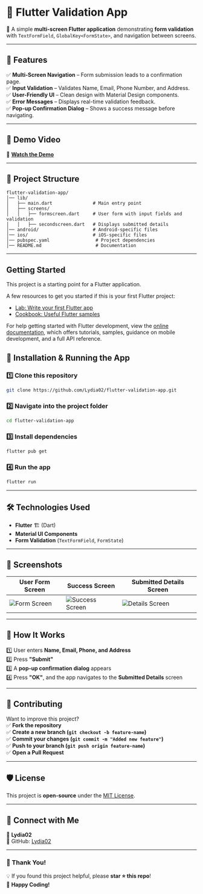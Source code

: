 # 📝 Flutter Validation App

🚀 A simple **multi-screen Flutter application** demonstrating **form validation** with `TextFormField`, `GlobalKey<FormState>`, and navigation between screens.

---

## 📌 Features
✅ **Multi-Screen Navigation** – Form submission leads to a confirmation page.  
✅ **Input Validation** – Validates Name, Email, Phone Number, and Address.  
✅ **User-Friendly UI** – Clean design with Material Design components.  
✅ **Error Messages** – Displays real-time validation feedback.  
✅ **Pop-up Confirmation Dialog** – Shows a success message before navigating.  

---

## 🎥 Demo Video
📌 **[Watch the Demo](https://youtu.be/rOnq8xECs-E?si=O3kO9pkwlT59xY4o)** 

---

## 📂 Project Structure
```
flutter-validation-app/
│── lib/
│   ├── main.dart               # Main entry point
│   ├── screens/
│   │   ├── formscreen.dart     # User form with input fields and validation
│   │   ├── secondscreen.dart   # Displays submitted details
│── android/                    # Android-specific files
│── ios/                        # iOS-specific files
│── pubspec.yaml                 # Project dependencies
│── README.md                    # Documentation
```

---
## Getting Started

This project is a starting point for a Flutter application.

A few resources to get you started if this is your first Flutter project:

- [Lab: Write your first Flutter app](https://docs.flutter.dev/get-started/codelab)
- [Cookbook: Useful Flutter samples](https://docs.flutter.dev/cookbook)

For help getting started with Flutter development, view the
[online documentation](https://docs.flutter.dev/), which offers tutorials,
samples, guidance on mobile development, and a full API reference.


## 🚀 Installation & Running the App

### 1️⃣ **Clone this repository**
```sh
git clone https://github.com/Lydia02/flutter-validation-app.git
```
### 2️⃣ **Navigate into the project folder**
```sh
cd flutter-validation-app
```
### 3️⃣ **Install dependencies**
```sh
flutter pub get
```
### 4️⃣ **Run the app**
```sh
flutter run
```

---

## 🛠️ Technologies Used
- **Flutter** 🏗️ (Dart)
- **Material UI Components**
- **Form Validation** (`TextFormField`, `FormState`)

---

## 📸 Screenshots
| User Form Screen | Success Screen | Submitted Details Screen |
|------------------|---------------|--------------------------|
| ![Form Screen](https://github.com/user-attachments/assets/b8b8cc11-8c3a-4e97-a3e7-7cf9190eb4a5) | ![Success Screen](https://github.com/user-attachments/assets/eb5e7543-2c1e-4b55-babc-f9392a7ad00b) | ![Details Screen](https://github.com/user-attachments/assets/b59aec1e-9c45-483f-a1dd-cf5ddf082e93) |

---

## 🎯 How It Works
1️⃣ User enters **Name, Email, Phone, and Address**  
2️⃣ Press **"Submit"**  
3️⃣ A **pop-up confirmation dialog** appears  
4️⃣ Press **"OK"**, and the app navigates to the **Submitted Details** screen  

---

## 🤝 Contributing
Want to improve this project?  
✅ **Fork the repository**  
✅ **Create a new branch (`git checkout -b feature-name`)**  
✅ **Commit your changes (`git commit -m "Added new feature"`)**  
✅ **Push to your branch (`git push origin feature-name`)**  
✅ **Open a Pull Request**  

---

## 🛡️ License
This project is **open-source** under the [MIT License](LICENSE).  

---

## 🔗 Connect with Me
👤 **Lydia02**  
🔗 GitHub: [Lydia02](https://github.com/Lydia02)  

---

### 🎉 Thank You!  
💡 If you found this project helpful, please **star ⭐ this repo**!  
🚀 **Happy Coding!**  
```
